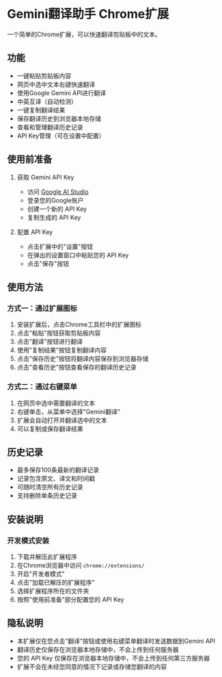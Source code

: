 # Gemini翻译助手 Chrome扩展

一个简单的Chrome扩展，可以快速翻译剪贴板中的文本。

## 功能

- 一键粘贴剪贴板内容
- 网页中选中文本右键快速翻译
- 使用Google Gemini API进行翻译
- 中英互译（自动检测）
- 一键复制翻译结果
- 保存翻译历史到浏览器本地存储
- 查看和管理翻译历史记录
- API Key管理（可在设置中配置）

## 使用前准备

1. 获取 Gemini API Key
   - 访问 [Google AI Studio](https://makersuite.google.com/app/apikey)
   - 登录您的Google账户
   - 创建一个新的 API Key
   - 复制生成的 API Key

2. 配置 API Key
   - 点击扩展中的"设置"按钮
   - 在弹出的设置窗口中粘贴您的 API Key
   - 点击"保存"按钮

## 使用方法

### 方式一：通过扩展图标

1. 安装扩展后，点击Chrome工具栏中的扩展图标
2. 点击"粘贴"按钮获取剪贴板内容
3. 点击"翻译"按钮进行翻译
4. 使用"复制结果"按钮复制翻译内容
5. 点击"保存历史"按钮将翻译内容保存到浏览器存储
6. 点击"查看历史"按钮查看保存的翻译历史记录

### 方式二：通过右键菜单

1. 在网页中选中需要翻译的文本
2. 右键单击，从菜单中选择"Gemini翻译"
3. 扩展会自动打开并翻译选中的文本
4. 可以复制或保存翻译结果

## 历史记录

- 最多保存100条最新的翻译记录
- 记录包含原文、译文和时间戳
- 可随时清空所有历史记录
- 支持删除单条历史记录

## 安装说明

### 开发模式安装

1. 下载并解压此扩展程序
2. 在Chrome浏览器中访问 `chrome://extensions/`
3. 开启"开发者模式"
4. 点击"加载已解压的扩展程序"
5. 选择扩展程序所在的文件夹
6. 按照"使用前准备"部分配置您的 API Key

## 隐私说明

- 本扩展仅在您点击"翻译"按钮或使用右键菜单翻译时发送数据到Gemini API
- 翻译历史仅保存在浏览器本地存储中，不会上传到任何服务器
- 您的 API Key 仅保存在浏览器本地存储中，不会上传到任何第三方服务器
- 扩展不会在未经您同意的情况下记录或存储您翻译的内容 